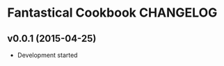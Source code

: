 Fantastical Cookbook CHANGELOG
==============================

v0.0.1 (2015-04-25)
-------------------
- Development started

